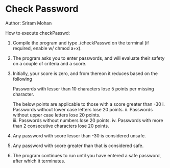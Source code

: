 # Check Password

Author: Sriram Mohan

How to execute checkPasswd:
  1. Compile the program and type ./checkPasswd on the terminal (if required, enable w/ chmod a+x).
  2. The program asks you to enter passwords, and will evaluate their safety on a couple of criteria and a score.
  3. Initially, your score is zero, and from thereon it reduces based on the following
  
      Passwords with lesser than 10 characters lose 5 points per missing character. 
      
      The below points are applicable to those with a score greater than -30
        i.   Passwords without lower case letters lose 20 points.
        ii.  Passwords without upper case letters lose 20 points.       
        iii. Passwords without numbers lose 20 points.
        iv.  Passwords with more than 2 consecutive characters lose 20 points.   
  3. Any password with score lesser than -30 is considered unsafe.
  4. Any password with score greater than that is considered safe.
  5. The program continues to run until you have entered a safe password, after which it terminates.
     
